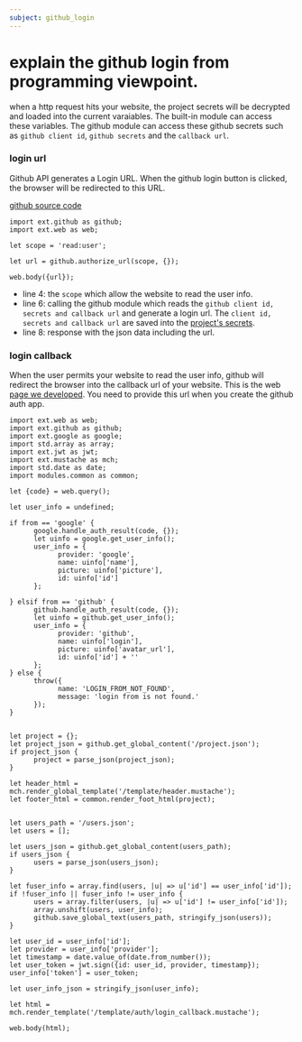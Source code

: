```yaml
---
subject: github_login
---
```


# explain the github login from programming viewpoint.
when a http request hits your website, the project secrets will be decrypted and loaded into the current varaiables. The built-in module can access these variables. The github module can access these github secrets such as `github client id`, `github secrets` and the `callback url`. 

### login url
Github API generates a Login URL. When the github login button is clicked, the browser will be redirected to this URL.

[github source code](https://github.com/pomelio/website/blob/main/apps/root/bin/auth/github.wby)
```
import ext.github as github;
import ext.web as web;

let scope = 'read:user';

let url = github.authorize_url(scope, {});

web.body({url});
```

- line 4: the `scope` which allow the website to read the user info.
- line 6: calling the github module which reads the `github client id, secrets and callback url` and generate a login url. The `client id, secrets and callback url` are saved into the [project's secrets](/cookbook/project_secrets.md).
- line 8: response with the json data including the url.

### login callback
When the user permits your website to read the user info, github will redirect the browser into the callback url of your website. This is the web [page we developed](https://github.com/pomelio/website/blob/main/apps/root/bin/auth/callback.wby). You need to provide this url when you create the github auth app.

```
import ext.web as web;
import ext.github as github;
import ext.google as google;
import std.array as array;
import ext.jwt as jwt;
import ext.mustache as mch;
import std.date as date;
import modules.common as common;

let {code} = web.query();

let user_info = undefined;

if from == 'google' {
      google.handle_auth_result(code, {});
      let uinfo = google.get_user_info();
      user_info = {
            provider: 'google',
            name: uinfo['name'],
            picture: uinfo['picture'],
            id: uinfo['id']
      };

} elsif from == 'github' {
      github.handle_auth_result(code, {});
      let uinfo = github.get_user_info();
      user_info = {
            provider: 'github',
            name: uinfo['login'],
            picture: uinfo['avatar_url'],
            id: uinfo['id'] + ''
      };
} else {
      throw({
            name: 'LOGIN_FROM_NOT_FOUND',
            message: 'login from is not found.'
      });
}


let project = {};
let project_json = github.get_global_content('/project.json');
if project_json {
      project = parse_json(project_json);
}

let header_html = mch.render_global_template('/template/header.mustache');
let footer_html = common.render_foot_html(project);


let users_path = '/users.json';
let users = [];

let users_json = github.get_global_content(users_path);
if users_json {
      users = parse_json(users_json);
}

let fuser_info = array.find(users, |u| => u['id'] == user_info['id']);
if !fuser_info || fuser_info != user_info {
      users = array.filter(users, |u| => u['id'] != user_info['id']);
      array.unshift(users, user_info);
      github.save_global_text(users_path, stringify_json(users));
}

let user_id = user_info['id'];
let provider = user_info['provider'];
let timestamp = date.value_of(date.from_number());
let user_token = jwt.sign({id: user_id, provider, timestamp});
user_info['token'] = user_token;

let user_info_json = stringify_json(user_info);

let html = mch.render_template('/template/auth/login_callback.mustache');

web.body(html);
```



